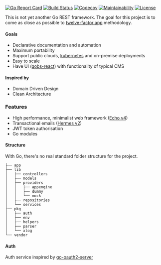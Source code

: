 [![Go Report Card](https://goreportcard.com/badge/github.com/stiks/gobs?style=flat-square)](https://goreportcard.com/report/github.com/stiks/gobs)
[![Build Status](https://travis-ci.org/stiks/gobs.svg?branch=master)](https://travis-ci.org/stiks/gobs)
[![Codecov](https://codecov.io/gh/stiks/gobs/branch/master/graph/badge.svg)](https://codecov.io/gh/stiks/gobs)
[![Maintainability](https://api.codeclimate.com/v1/badges/4f69faf9cf3186f85943/maintainability)](https://codeclimate.com/github/stiks/gobs/maintainability)
[![License](http://img.shields.io/badge/license-mit-blue.svg?style=flat-square)](https://raw.githubusercontent.com/stiks/gobs/master/LICENSE)

This is not yet another Go REST framework. The goal for this project is to come as close as possible to [twelve-factor app](https://12factor.net/) methodology.

#### Goals
* Declarative documentation and automation
* Maximum portability
* Support public clouds, [kubernetes](https://kubernetes.io/) and on-premise deployments
* Easy to scale
* Have UI ([gobs-react](https://github.com/stiks/gobs-react)) with functionality of typical CMS

#### Inspired by
* Domain Driven Design
* Clean Architecture

### Features
* High performance, minimalist web framework ([Echo v4](https://github.com/labstack/echo))
* Transactional emails ([Hermes v2](https://github.com/matcornic/hermes))
* JWT token authorisation
* Go modules

#### Structure

With Go, there's no real standard folder structure for the project.

```
├── app
├── lib
│   ├── controllers
│   ├── models
│   ├── providers
│   │   ├── appengine
│   │   ├── dummy
│   │   └── mock
│   ├── repositories
│   └── services
├── pkg
│   ├── auth
│   ├── env
│   ├── helpers
│   ├── parser
│   └── xlog
└── vendor
```

#### Auth

Auth service inspired by [go-oauth2-server](https://github.com/RichardKnop/go-oauth2-server)

